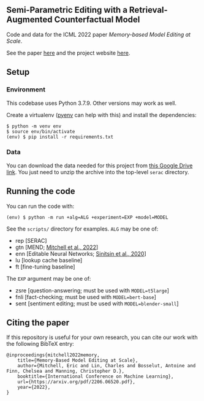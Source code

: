 ## Semi-Parametric Editing with a Retrieval-Augmented Counterfactual Model

Code and data for the ICML 2022 paper *Memory-based Model Editing at Scale*.

See the paper [here](https://arxiv.org/pdf/2206.06520.pdf) and the project website [here](https://sites.google.com/view/serac-editing).

## Setup

### Environment

This codebase uses Python 3.7.9. Other versions may work as well.

Create a virtualenv ([pyenv](https://github.com/pyenv/pyenv) can help with this)
and install the dependencies:

    $ python -m venv env
    $ source env/bin/activate
    (env) $ pip install -r requirements.txt

### Data

You can download the data needed for this project from
[this Google Drive link](https://drive.google.com/file/d/1W-7Yb0eMxwZqdr7aeSgvZnbFKkzwavn6/view?usp=sharing).
You just need to unzip the archive into the top-level `serac` directory.

## Running the code

You can run the code with:

    (env) $ python -m run +alg=ALG +experiment=EXP +model=MODEL
    
See the `scripts/` directory for examples. `ALG` may be one of:
- rep [SERAC]
- gtn [MEND; [Mitchell et al., 2022](https://arxiv.org/pdf/2110.11309.pdf)]
- enn [Editable Neural Networks; [Sinitsin et al., 2020](https://arxiv.org/pdf/2004.00345.pdf)]
- lu [lookup cache baseline]
- ft [fine-tuning baseline]

The `EXP` argument may be one of:
- zsre [question-answering; must be used with `MODEL=t5large`]
- fnli [fact-checking; must be used with `MODEL=bert-base`]
- sent [sentiment editing; must be used with `MODEL=blender-small`]

## Citing the paper
If this repository is useful for your own research, you can cite our work with the following BibTeX entry:

    @inproceedings{mitchell2022memory,
        title={Memory-Based Model Editing at Scale},
        author={Mitchell, Eric and Lin, Charles and Bosselut, Antoine and Finn, Chelsea and Manning, Christopher D.},
        booktitle={International Conference on Machine Learning},
        url={https://arxiv.org/pdf/2206.06520.pdf},
        year={2022},
    }  
